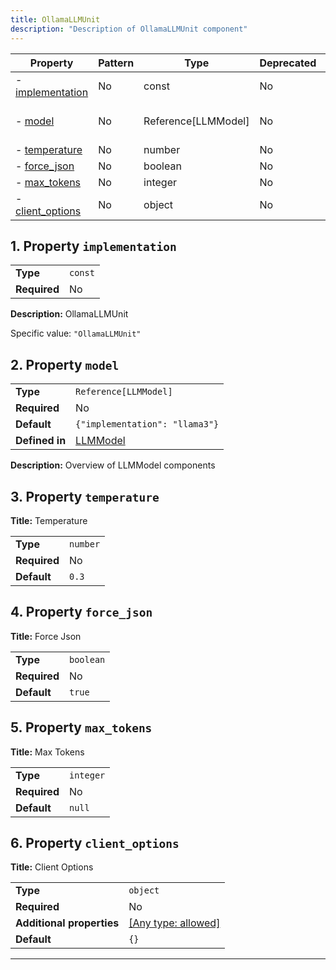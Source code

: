 ```yaml
---
title: OllamaLLMUnit
description: "Description of OllamaLLMUnit component"
---
```


| Property                             | Pattern | Type                | Deprecated | Definition                        | Title/Description               |
| ------------------------------------ | ------- | ------------------- | ---------- | --------------------------------- | ------------------------------- |
| - [implementation](#implementation ) | No      | const               | No         | -                                 | OllamaLLMUnit                   |
| - [model](#model )                   | No      | Reference[LLMModel] | No         | In [LLMModel](/docs/components/llmmodel/overview) | Overview of LLMModel components |
| - [temperature](#temperature )       | No      | number              | No         | -                                 | Temperature                     |
| - [force_json](#force_json )         | No      | boolean             | No         | -                                 | Force Json                      |
| - [max_tokens](#max_tokens )         | No      | integer             | No         | -                                 | Max Tokens                      |
| - [client_options](#client_options ) | No      | object              | No         | -                                 | Client Options                  |

## <a name="implementation"></a>1. Property `implementation`

|              |         |
| ------------ | ------- |
| **Type**     | `const` |
| **Required** | No      |

**Description:** OllamaLLMUnit

Specific value: `"OllamaLLMUnit"`

## <a name="model"></a>2. Property `model`

|                |                                |
| -------------- | ------------------------------ |
| **Type**       | `Reference[LLMModel]`          |
| **Required**   | No                             |
| **Default**    | `{"implementation": "llama3"}` |
| **Defined in** | [LLMModel](/docs/components/llmmodel/overview) |

**Description:** Overview of LLMModel components

## <a name="temperature"></a>3. Property `temperature`

**Title:** Temperature

|              |          |
| ------------ | -------- |
| **Type**     | `number` |
| **Required** | No       |
| **Default**  | `0.3`    |

## <a name="force_json"></a>4. Property `force_json`

**Title:** Force Json

|              |           |
| ------------ | --------- |
| **Type**     | `boolean` |
| **Required** | No        |
| **Default**  | `true`    |

## <a name="max_tokens"></a>5. Property `max_tokens`

**Title:** Max Tokens

|              |           |
| ------------ | --------- |
| **Type**     | `integer` |
| **Required** | No        |
| **Default**  | `null`    |

## <a name="client_options"></a>6. Property `client_options`

**Title:** Client Options

|                           |                                                                           |
| ------------------------- | ------------------------------------------------------------------------- |
| **Type**                  | `object`                                                                  |
| **Required**              | No                                                                        |
| **Additional properties** | [[Any type: allowed]](# "Additional Properties of any type are allowed.") |
| **Default**               | `{}`                                                                      |

----------------------------------------------------------------------------------------------------------------------------
